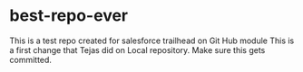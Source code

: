 # best-repo-ever
This is a test repo created for salesforce trailhead on Git Hub module
This is a first change that Tejas did on Local repository. Make sure this gets committed.

